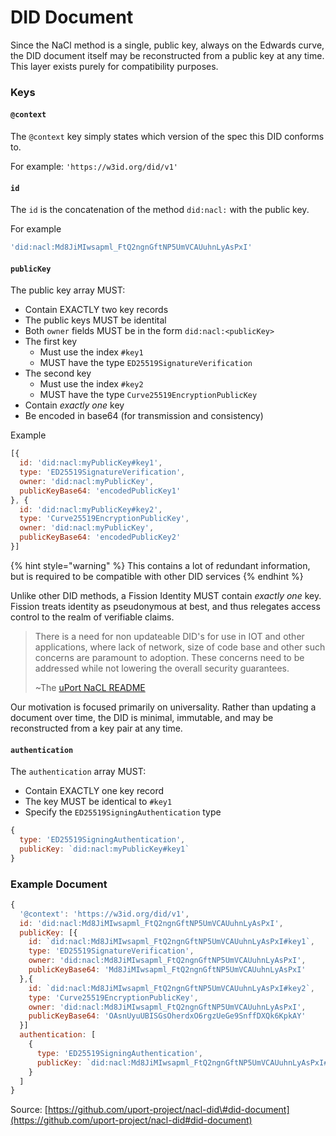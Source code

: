 # DID Document

Since the NaCl method is a single, public key, always on the Edwards curve, the DID document itself may be reconstructed from a public key at any time. This layer exists purely for compatibility purposes.

### Keys

#### `@context`

The `@context` key simply states which version of the spec this DID conforms to.

For example: `'https://w3id.org/did/v1'`

#### `id`

The `id` is the concatenation of the method `did:nacl:` with the public key.

For example

```javascript
'did:nacl:Md8JiMIwsapml_FtQ2ngnGftNP5UmVCAUuhnLyAsPxI'
```

#### `publicKey`

The public key array MUST:

* Contain EXACTLY two key records
* The public keys MUST be identital
* Both `owner` fields MUST be in the form `did:nacl:<publicKey>`
* The first key 
  * Must use the index `#key1`
  * MUST have the type `ED25519SignatureVerification`
* The second key 
  * Must use the index `#key2`
  * MUST have the type `Curve25519EncryptionPublicKey`
* Contain _exactly one_ key
* Be encoded in base64 \(for transmission and consistency\)

Example

```javascript
[{
  id: 'did:nacl:myPublicKey#key1',
  type: 'ED25519SignatureVerification',
  owner: 'did:nacl:myPublicKey',
  publicKeyBase64: 'encodedPublicKey1'
}, {
  id: 'did:nacl:myPublicKey#key2',
  type: 'Curve25519EncryptionPublicKey',
  owner: 'did:nacl:myPublicKey',
  publicKeyBase64: 'encodedPublicKey2'
}]
```

{% hint style="warning" %}
This contains a lot of redundant information, but is required to be compatible with other DID services
{% endhint %}

Unlike other DID methods, a Fission Identity MUST contain _exactly one_ key. Fission treats identity as pseudonymous at best, and thus relegates access control to the realm of verifiable claims.

> There is a need for non updateable DID's for use in IOT and other applications, where lack of network, size of code base and other such concerns are paramount to adoption. These concerns need to be addressed while not lowering the overall security guarantees.
>
> ~The [uPort NaCL README](https://github.com/uport-project/nacl-did)

Our motivation is focused primarily on universality. Rather than updating a document over time, the DID is minimal, immutable, and may be reconstructed from a key pair at any time.

#### `authentication`

The `authentication` array MUST:

* Contain EXACTLY one key record
* The key MUST be identical to `#key1`
* Specify the `ED25519SigningAuthentication` type

```javascript
{
  type: 'ED25519SigningAuthentication',
  publicKey: `did:nacl:myPublicKey#key1`
}
```

### Example Document

```javascript
{
  '@context': 'https://w3id.org/did/v1',
  id: 'did:nacl:Md8JiMIwsapml_FtQ2ngnGftNP5UmVCAUuhnLyAsPxI',
  publicKey: [{
    id: `did:nacl:Md8JiMIwsapml_FtQ2ngnGftNP5UmVCAUuhnLyAsPxI#key1`,
    type: 'ED25519SignatureVerification',
    owner: 'did:nacl:Md8JiMIwsapml_FtQ2ngnGftNP5UmVCAUuhnLyAsPxI',
    publicKeyBase64: 'Md8JiMIwsapml_FtQ2ngnGftNP5UmVCAUuhnLyAsPxI'
  },{
    id: `did:nacl:Md8JiMIwsapml_FtQ2ngnGftNP5UmVCAUuhnLyAsPxI#key2`,
    type: 'Curve25519EncryptionPublicKey',
    owner: 'did:nacl:Md8JiMIwsapml_FtQ2ngnGftNP5UmVCAUuhnLyAsPxI',
    publicKeyBase64: 'OAsnUyuUBISGsOherdxO6rgzUeGe9SnffDXQk6KpkAY'
  }]
  authentication: [
    {
      type: 'ED25519SigningAuthentication',
      publicKey: `did:nacl:Md8JiMIwsapml_FtQ2ngnGftNP5UmVCAUuhnLyAsPxI#key1`
    }
  ]
}
```

Source: [https://github.com/uport-project/nacl-did\#did-document](https://github.com/uport-project/nacl-did#did-document)

## 


